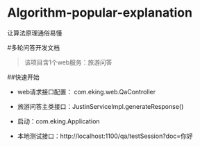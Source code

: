 # Algorithm-popular-explanation
让算法原理通俗易懂

#多轮问答开发文档

>该项目含1个web服务：旅游问答

##快速开始
* web请求接口配置： com.eking.web.QaController

* 旅游问答主类接口：JustinServiceImpl.generateResponse()

* 启动：com.eking.Application

* 本地测试接口：http://localhost:1100/qa/testSession?doc=你好
